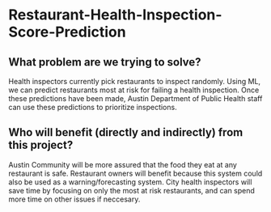 # Restaurant-Health-Inspection-Score-Prediction
## What problem are we trying to solve?
Health inspectors currently pick restaurants to inspect randomly. Using ML, we can predict restaurants most at risk for failing a health inspection. Once these predictions have been made, Austin Department of Public Health staff can use these predictions to prioritize inspections. 

## Who will benefit (directly and indirectly) from this project?
Austin Community will be more assured that the food they eat at any restaurant is safe. Restaurant owners will benefit because this system could also be used as a warning/forecasting system. City health inspectors will save time by focusing on only the most at risk restaurants, and can spend more time on other issues if neccesary. 

